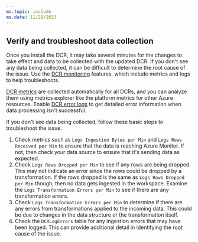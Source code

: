 ```yaml
---
ms.topic: include
ms.date: 11/29/2023
---
```


## Verify and troubleshoot data collection

Once you install the DCR, it may take several minutes for the changes to take effect and data to be collected with the updated DCR. If you don't see any data being collected, it can be difficult to determine the root cause of the issue. Use the [DCR monitoring](../data-collection-monitor.md) features, which include metrics and logs to help troubleshoots.

[DCR metrics](../data-collection-monitor.md#dcr-metrics) are collected automatically for all DCRs, and you can analyze them using metrics explorer like the platform metrics for other Azure resources. Enable [DCR error logs](../data-collection-monitor.md#enable-dcr-error-logs) to get detailed error information when data processing isn't successful.

If you don't see data being collected, follow these basic steps to troubleshoot the issue.

1. Check metrics such as `Logs Ingestion Bytes per Min` and `Logs Rows Received per Min` to ensure that the data is reaching Azure Monitor. If not, then check your data source to ensure that it's sending data as expected.
1. Check `Logs Rows Dropped per Min` to see if any rows are being dropped. This may not indicate an error since the rows could be dropped by a transformation. If the rows dropped is the same as `Logs Rows Dropped per Min` though, then no data gets ingested in the workspace. Examine the `Logs Transformation Errors per Min` to see if there are any transformation errors.
1. Check `Logs Transformation Errors per Min` to determine if there are any errors from transformations applied to the incoming data. This could be due to changes in the data structure or the transformation itself.
1. Check the `DCRLogErrors` table for any ingestion errors that may have been logged. This can provide additional detail in identifying the root cause of the issue.
